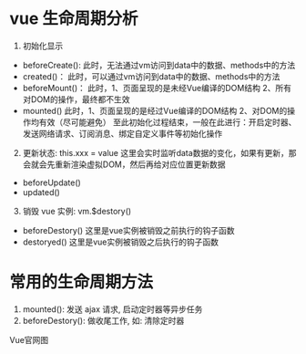 # vue 生命周期分析
1) 初始化显示
* beforeCreate():   此时，无法通过vm访问到data中的数据、methods中的方法
* created()：       此时，可以通过vm访问到data中的数据、methods中的方法
* beforeMount()：   此时，1、页面呈现的是未经Vue编译的DOM结构
                        2、所有对DOM的操作，最终都不生效
* mounted()         此时，1、页面呈现的是经过Vue编译的DOM结构
                        2、对DOM的操作均有效（尽可能避免）
                        至此初始化过程结束，一般在此进行：开启定时器、发送网络请求、订阅消息、绑定自定义事件等初始化操作

                        
2) 更新状态: this.xxx = value
这里会实时监听data数据的变化，如果有更新，那会就会先重新渲染虚拟DOM，然后再给对应位置更新数据
* beforeUpdate()   
* updated()
3) 销毁 vue 实例: vm.$destory()
* beforeDestory()   这里是vue实例被销毁之前执行的钩子函数
* destoryed()       这里是vue实例被销毁之后执行的钩子函数


# 常用的生命周期方法
1. mounted(): 发送 ajax 请求, 启动定时器等异步任务
2. beforeDestory(): 做收尾工作, 如: 清除定时器




Vue官网图